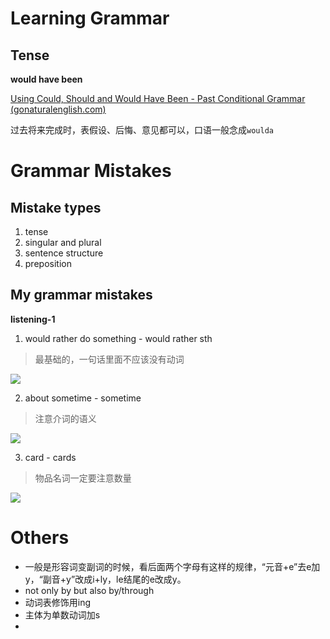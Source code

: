 # Learning Grammar

## Tense

**would have been**

[Using Could, Should and Would Have Been - Past Conditional Grammar (gonaturalenglish.com)](https://gonaturalenglish.com/past-conditional-english-grammar/)

过去将来完成时，表假设、后悔、意见都可以，口语一般念成`woulda`

# Grammar Mistakes

## Mistake types

1. tense
2. singular and plural
3. sentence structure
4. preposition

## My grammar mistakes

**listening-1**

1. would rather do something - would rather sth

> 最基础的，一句话里面不应该没有动词

![](http://pic.netpunk.space/images/2022/11/15/20221115182543.png)

2. about sometime - sometime

> 注意介词的语义

![](http://pic.netpunk.space/images/2022/11/15/20221115204115.png)

3. card - cards

> 物品名词一定要注意数量

![](http://pic.netpunk.space/images/2022/11/15/20221115204236.png)

# Others

* 一般是形容词变副词的时候，看后面两个字母有这样的规律，“元音+e”去e加y，“副音+y”改成i+ly，le结尾的e改成y。
* not only by but also by/through
* 动词表修饰用ing
* 主体为单数动词加s
* 

